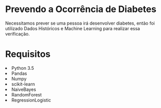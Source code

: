 # Prevendo a Ocorrência de Diabetes
Necessitamos prever se uma pessoa irá desenvolver diabetes, então foi utilizado Dados Históricos e Machine Learning para realizar essa verificação.

# Requisitos
<li>Python 3.5</li>
<li>Pandas</li>
<li>Numpy</li>
<li>scikit-learn</li>
<li>NaiveBayes</li>
<li>RandomForest</li>
<li>RegressionLogistic</li>
